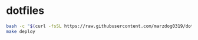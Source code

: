 # dotfiles
```sh
bash -c "$(curl -fsSL https://raw.githubusercontent.com/marzdog0319/dotfiles/master/install.sh)"
make deploy
```